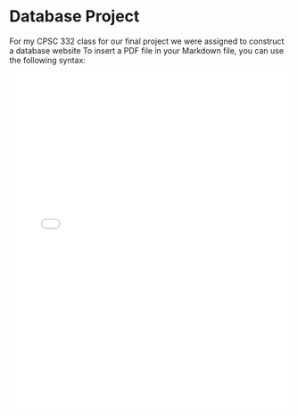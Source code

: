 # Database Project

For my CPSC 332 class for our final project we were assigned to construct a database website 
To insert a PDF file in your Markdown file, you can use the following syntax:

<embed src="/Users/poleth/Desktop/Database_Project/CPSC-332-Project.pdf" type="application/pdf" width="100%" height="600px">